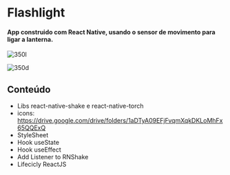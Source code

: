 # Flashlight
#### App construido com React Native, usando o sensor de movimento para ligar a lanterna.

![350l](https://user-images.githubusercontent.com/48336696/168273898-e58bd245-7cd2-41c4-b5db-aa03cab18fd7.jpeg)

![350d](https://user-images.githubusercontent.com/48336696/168274074-c10144d4-e865-4fef-ad43-e2b6f8006804.jpeg)

## Conteúdo
* Libs react-native-shake e react-native-torch
* icons: https://drive.google.com/drive/folders/1aDTyA09EFjFvqmXqkDKLoMhFx65QQExQ
* StyleSheet
* Hook useState
* Hook useEffect
* Add Listener to RNShake
* Lifecicly ReactJS
